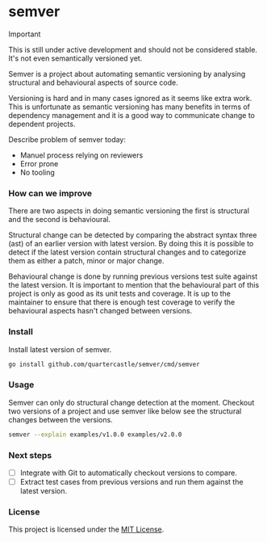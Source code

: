 # semver

> [!IMPORTANT]
> This is still under active development and should not be
> considered stable. It's not even semantically versioned yet.

Semver is a project about automating semantic versioning by analysing
structural  and behavioural aspects of source code.

Versioning is hard and in many cases ignored as it seems like extra work.
This is unfortunate as semantic versioning has many benefits in terms of
dependency management and it is a good way to communicate change to
dependent projects.

Describe problem of semver today:
- Manuel process relying on reviewers
- Error prone
- No tooling
<!--There are other ways to tackle and maintain semantic versioning, most are
based on formatted commit messages, which can be error prone and the
process is dependent on reviewers too verify that changes are correctly
categoriesed. -->

### How can we improve
There are two aspects in doing semantic versioning the first is structural
and the second is behavioural.

Structural change can be detected by comparing the abstract syntax three (ast)
of an earlier version with latest version. By doing this it is possible to
detect if the latest version contain structural changes and to categorize
them as either a patch, minor or major change.

Behavioural change is done by running previous versions test suite
against the latest version. It is important to mention that
the behavioural part of this project is only as good as its unit tests and
coverage. It is up to the maintainer to ensure that there is enough test
coverage to verify the behavioural aspects hasn't changed between versions.

### Install
Install latest version of semver.
```sh
go install github.com/quartercastle/semver/cmd/semver
```

### Usage
Semver can only do structural change detection at the moment. Checkout two
versions of a project and use semver like below see the structural changes
between the versions.
```sh
semver --explain examples/v1.0.0 examples/v2.0.0
```

### Next steps
- [ ] Integrate with Git to automatically checkout versions to compare.
- [ ] Extract test cases from previous versions and run them against the latest
      version.

### License
This project is licensed under the [MIT License](LICENSE).

